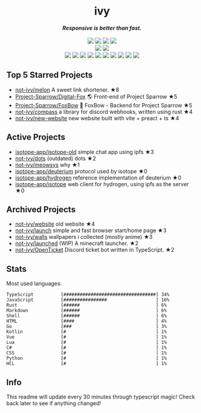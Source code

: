 <!-- deno-fmt-ignore-file -->
<h1 align="center">ivy</h1>
<div align="center">
  <b><i>Responsive is better than fast.</i></b>
  <br />
  <br />
  <img src="https://img.shields.io/badge/-Vim-%23ffd3da?logo=Vim&labelColor=4c566a" />
  <img src="https://img.shields.io/badge/-CLion-%23e9d3d0?logo=CLion&labelColor=4c566a" />
  <img src="https://img.shields.io/badge/-IntellJ IDEA-%23ffc9e5?logo=IntelliJIDEA&labelColor=4c566a" />
  <img src="https://img.shields.io/badge/-Visual Studio Code-%23ffb4ed?logo=VisualStudioCode&labelColor=4c566a" />
  <br />
  <img src="https://img.shields.io/badge/-macOS-%23ffcee0?logo=macOS&labelColor=4c566a" />
  <img src="https://img.shields.io/badge/-Linux-%23ffbeef?logo=Linux&labelColor=4c566a" />
  <br />
<img src="https://img.shields.io/badge/-TypeScript-fec5bb" />
<img src="https://img.shields.io/badge/-Go-e8e8e4" />
<img src="https://img.shields.io/badge/-Rust-ece4db" />
<img src="https://img.shields.io/badge/-JavaScript-f8edeb" />
<img src="https://img.shields.io/badge/-other-ffe5d9" />
<img src="https://img.shields.io/badge/-Markdown-d8e2dc" />
<img src="https://img.shields.io/badge/-Shell-fec89a" />
<img src="https://img.shields.io/badge/-Kotlin-ffd7ba" />
<img src="https://img.shields.io/badge/-Vue-fcd5ce" />
<img src="https://img.shields.io/badge/-HTML-fae1dd" />
  <br />
</div>

## Top 5 Starred Projects

- [not-ivy/melon](https://github.com/not-ivy/melon) A sweet link shortener. ★8
- [Project-Sparrow/Digital-Fox](https://github.com/Project-Sparrow/Digital-Fox) 🌎 Front-end of Project Sparrow ★5
- [Project-Sparrow/FoxBow](https://github.com/Project-Sparrow/FoxBow) 🏹 FoxBow - Backend for Project Sparrow ★5
- [not-ivy/compass](https://github.com/not-ivy/compass) a library for discord webhooks, written using rust ★4
- [not-ivy/new-website](https://github.com/not-ivy/new-website) new website built with vite + preact + ts ★4

## Active Projects

- [isotope-app/isotope-old](https://github.com/isotope-app/isotope-old) simple chat app using ipfs ★3
- [not-ivy/dots](https://github.com/not-ivy/dots) (outdated) dots ★2
- [not-ivy/meowsys](https://github.com/not-ivy/meowsys) why ★1
- [isotope-app/deuterium](https://github.com/isotope-app/deuterium) protocol used by isotope ★0
- [isotope-app/hydrogen](https://github.com/isotope-app/hydrogen) reference implementation of deuterium ★0
- [isotope-app/isotope](https://github.com/isotope-app/isotope) web client for hydrogen, using ipfs as the server ★0

## Archived Projects

- [not-ivy/website](https://github.com/not-ivy/website) old website ★4
- [not-ivy/launch](https://github.com/not-ivy/launch) simple and fast browser start/home page ★3
- [not-ivy/walls](https://github.com/not-ivy/walls) wallpapers i collected (mostly anime) ★3
- [not-ivy/launched](https://github.com/not-ivy/launched) (WIP) A minecraft launcher. ★2
- [not-ivy/OpenTicket](https://github.com/not-ivy/OpenTicket) Discord ticket bot written in TypeScript. ★2

## Stats

Most used languages:
```
TypeScript          [##################################] 34%
JavaScript          [################                  ] 16%
Rust                [######                            ] 6%
Markdown            [######                            ] 6%
Shell               [######                            ] 6%
HTML                [####                              ] 4%
Go                  [###                               ] 3%
Kotlin              [#                                 ] 1%
Vue                 [#                                 ] 1%
Lua                 [#                                 ] 1%
C#                  [#                                 ] 1%
CSS                 [#                                 ] 1%
Python              [#                                 ] 1%
HCL                 [#                                 ] 1%
```

## Info

This readme will update every 30 minutes through typescript magic! Check back later to see if anything changed!

